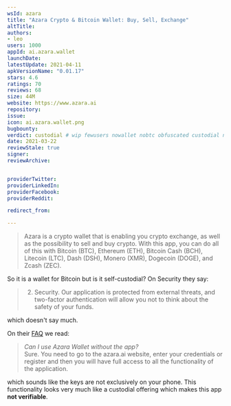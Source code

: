 ```yaml
---
wsId: azara
title: "Azara Crypto & Bitcoin Wallet: Buy, Sell, Exchange"
altTitle: 
authors:
- leo
users: 1000
appId: ai.azara.wallet
launchDate: 
latestUpdate: 2021-04-11
apkVersionName: "0.01.17"
stars: 4.6
ratings: 70
reviews: 68
size: 44M
website: https://www.azara.ai
repository: 
issue: 
icon: ai.azara.wallet.png
bugbounty: 
verdict: custodial # wip fewusers nowallet nobtc obfuscated custodial nosource nonverifiable reproducible bounty defunct
date: 2021-03-22
reviewStale: true
signer: 
reviewArchive:


providerTwitter: 
providerLinkedIn: 
providerFacebook: 
providerReddit: 

redirect_from:

---
```



> Azara is a crypto wallet that is enabling you crypto exchange, as well as the
  possibility to sell and buy crypto. With this app, you can do all of this with
  Bitcoin (BTC), Ethereum (ETH), Bitcoin Cash (BCH), Litecoin (LTC), Dash (DSH),
  Monero (XMR), Dogecoin (DOGE), and Zcash (ZEC).

So it is a wallet for Bitcoin but is it self-custodial? On Security they say:

> 2. Security. Our application is protected from external threats, and
  two-factor authentication will allow you not to think about the safety of your
  funds.

which doesn't say much.

On their [FAQ](https://www.azara.ai/en/faq) we read:

> *Can I use Azara Wallet without the app?*<br>
  ﻿Sure. You need to go to the azara.ai website, enter your credentials or
  register and then you will have full access to all the functionality of the
  application.

which sounds like the keys are not exclusively on your phone. This functionality
looks very much like a custodial offering which makes this app **not verifiable**.
